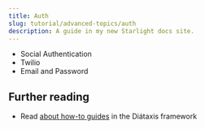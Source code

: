 ```yaml
---
title: Auth
slug: tutorial/advanced-topics/auth
description: A guide in my new Starlight docs site.
---
```


- Social Authentication
- Twilio
- Email and Password

## Further reading

- Read [about how-to guides](https://diataxis.fr/how-to-guides/) in the Diátaxis framework

